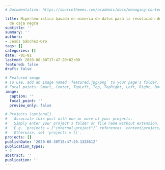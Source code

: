 ```yaml
---
# Documentation: https://sourcethemes.com/academic/docs/managing-content/

title: Hiperheurıstica basada en minerıa de datos para la resolución de problemas
  de caja negra
subtitle: ''
summary: ''
authors:
- Jesús Sánchez-Oro
tags: []
categories: []
date: -01-01
lastmod: 2020-08-30T17:47:20+02:00
featured: false
draft: false

# Featured image
# To use, add an image named `featured.jpg/png` to your page's folder.
# Focal points: Smart, Center, TopLeft, Top, TopRight, Left, Right, BottomLeft, Bottom, BottomRight.
image:
  caption: ''
  focal_point: ''
  preview_only: false

# Projects (optional).
#   Associate this post with one or more of your projects.
#   Simply enter your project's folder or file name without extension.
#   E.g. `projects = ["internal-project"]` references `content/project/deep-learning/index.md`.
#   Otherwise, set `projects = []`.
projects: []
publishDate: '2020-08-30T15:47:20.132861Z'
publication_types:
- 2
abstract: ''
publication: ''
---
```

